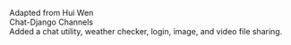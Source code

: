 Adapted from Hui Wen <br/>
Chat-Django Channels <br/>
Added a chat utility, weather checker, login, image, and video file sharing.

